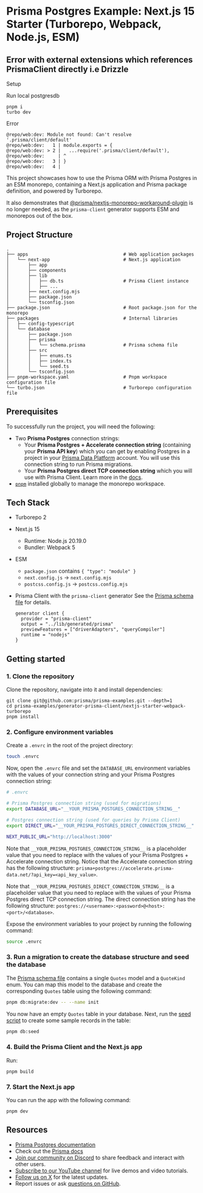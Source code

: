 # Prisma Postgres Example: Next.js 15 Starter (Turborepo, Webpack, Node.js, ESM)

## Error with external extensions which references PrismaClient directly i.e Drizzle

Setup

Run local postgresdb

```
pnpm i
turbo dev
```

Error

```
@repo/web:dev: Module not found: Can't resolve '.prisma/client/default'
@repo/web:dev:   1 | module.exports = {
@repo/web:dev: > 2 |   ...require('.prisma/client/default'),
@repo/web:dev:     | ^
@repo/web:dev:   3 | }
@repo/web:dev:   4 |
```

This project showcases how to use the Prisma ORM with Prisma Postgres in an ESM monorepo, containing a Next.js application and Prisma package definition, and powered by Turborepo.

It also demonstrates that [@prisma/nextjs-monorepo-workaround-plugin](https://www.npmjs.com/package/@prisma/nextjs-monorepo-workaround-plugin) is no longer needed, as the `prisma-client` generator supports ESM and monorepos out of the box.

## Project Structure

```
.
├── apps                                   # Web application packages
│   └── next-app                           # Next.js application
│       ├── app
│       ├── components
│       ├── lib
│       │   ├── db.ts                      # Prisma Client instance
│       │   ├── ...
│       ├── next.config.mjs
│       ├── package.json
│       └── tsconfig.json
├── package.json                           # Root package.json for the monorepo
├── packages                               # Internal libraries
│   ├── config-typescript
│   └── database
│       ├── package.json
│       ├── prisma
│       │   └── schema.prisma              # Prisma schema file
│       ├── src
│       │   ├── enums.ts
│       │   ├── index.ts
│       │   └── seed.ts
│       └── tsconfig.json
├── pnpm-workspace.yaml                    # Pnpm workspace configuration file
└── turbo.json                             # Turborepo configuration file
```

## Prerequisites

To successfully run the project, you will need the following:

- Two **Prisma Postgres** connection strings:
  - Your **Prisma Postgres + Accelerate connection string** (containing your **Prisma API key**) which you can get by enabling Postgres in a project in your [Prisma Data Platform](https://pris.ly/pdp) account. You will use this connection string to run Prisma migrations.
  - Your **Prisma Postgres direct TCP connection string** which you will use with Prisma Client.
    Learn more in the [docs](https://www.prisma.io/docs/postgres/database/direct-connections).
- [`pnpm`](https://pnpm.io/) installed globally to manage the monorepo workspace.

## Tech Stack

- Turborepo 2
- Next.js 15
  - Runtime: Node.js 20.19.0
  - Bundler: Webpack 5
- ESM
  - `package.json` contains `{ "type": "module" }`
  - `next.config.js` -> `next.config.mjs`
  - `postcss.config.js` -> `postcss.config.mjs`
- Prisma Client with the `prisma-client` generator
  See the [Prisma schema file](./packages/prisma/prisma/schema.prisma) for details.

  ```prisma
  generator client {
    provider = "prisma-client"
    output = "../lib/generated/prisma"
    previewFeatures = ["driverAdapters", "queryCompiler"]
    runtime = "nodejs"
  }
  ```

## Getting started

### 1. Clone the repository

Clone the repository, navigate into it and install dependencies:

```
git clone git@github.com:prisma/prisma-examples.git --depth=1
cd prisma-examples/generator-prisma-client/nextjs-starter-webpack-turborepo
pnpm install
```

### 2. Configure environment variables

Create a `.envrc` in the root of the project directory:

```bash
touch .envrc
```

Now, open the `.envrc` file and set the `DATABASE_URL` environment variables with the values of your connection string and your Prisma Postgres connection string:

```bash
# .envrc

# Prisma Postgres connection string (used for migrations)
export DATABASE_URL="__YOUR_PRISMA_POSTGRES_CONNECTION_STRING__"

# Postgres connection string (used for queries by Prisma Client)
export DIRECT_URL="__YOUR_PRISMA_POSTGRES_DIRECT_CONNECTION_STRING__"

NEXT_PUBLIC_URL="http://localhost:3000"
```

Note that `__YOUR_PRISMA_POSTGRES_CONNECTION_STRING__` is a placeholder value that you need to replace with the values of your Prisma Postgres + Accelerate connection string. Notice that the Accelerate connection string has the following structure: `prisma+postgres://accelerate.prisma-data.net/?api_key=<api_key_value>`.

Note that `__YOUR_PRISMA_POSTGRES_DIRECT_CONNECTION_STRING__` is a placeholder value that you need to replace with the values of your Prisma Postgres direct TCP connection string. The direct connection string has the following structure: `postgres://<username>:<password>@<host>:<port>/<database>`.

Expose the environment variables to your project by running the following command:

```bash
source .envrc
```

### 3. Run a migration to create the database structure and seed the database

The [Prisma schema file](./packages/prisma/prisma/schema.prisma) contains a single `Quotes` model and a `QuoteKind` enum. You can map this model to the database and create the corresponding `Quotes` table using the following command:

```sh
pnpm db:migrate:dev -- --name init
```

You now have an empty `Quotes` table in your database. Next, run the [seed script](./packages/prisma/prisma/seed.ts) to create some sample records in the table:

```sh
pnpm db:seed
```

### 4. Build the Prisma Client and the Next.js app

Run:

```
pnpm build
```

### 7. Start the Next.js app

You can run the app with the following command:

```
pnpm dev
```

## Resources

- [Prisma Postgres documentation](https://www.prisma.io/docs/postgres)
- Check out the [Prisma docs](https://www.prisma.io/docs)
- [Join our community on Discord](https://pris.ly/discord?utm_source=github&utm_medium=prisma_examples&utm_content=next_steps_section) to share feedback and interact with other users.
- [Subscribe to our YouTube channel](https://pris.ly/youtube?utm_source=github&utm_medium=prisma_examples&utm_content=next_steps_section) for live demos and video tutorials.
- [Follow us on X](https://pris.ly/x?utm_source=github&utm_medium=prisma_examples&utm_content=next_steps_section) for the latest updates.
- Report issues or ask [questions on GitHub](https://pris.ly/github?utm_source=github&utm_medium=prisma_examples&utm_content=next_steps_section).
